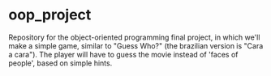 # oop_project
Repository for the object-oriented programming final project, in which we'll make a simple game, similar to "Guess Who?" (the brazilian version is "Cara a cara"). The player will have to guess the movie instead of 'faces of people', based on simple hints.
